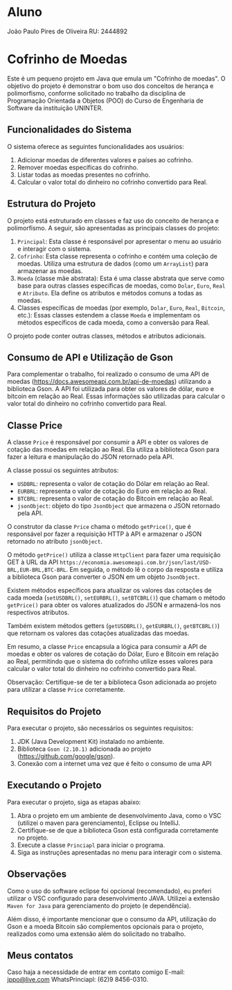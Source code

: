 # Aluno
João Paulo Pires de Oliveira
RU: 2444892

# Cofrinho de Moedas

Este é um pequeno projeto em Java que emula um "Cofrinho de moedas". O objetivo do projeto é demonstrar o bom uso dos conceitos de herança e polimorfismo, conforme solicitado no trabalho da disciplina de Programação Orientada a Objetos (POO) do Curso de Engenharia de Software da instituição UNINTER.

## Funcionalidades do Sistema

O sistema oferece as seguintes funcionalidades aos usuários:

1. Adicionar moedas de diferentes valores e países ao cofrinho.
2. Remover moedas específicas do cofrinho.
3. Listar todas as moedas presentes no cofrinho.
4. Calcular o valor total do dinheiro no cofrinho convertido para Real.

## Estrutura do Projeto

O projeto está estruturado em classes e faz uso do conceito de herança e polimorfismo. A seguir, são apresentadas as principais classes do projeto:

1. `Principal`: Esta classe é responsável por apresentar o menu ao usuário e interagir com o sistema.
2. `Cofrinho`: Esta classe representa o cofrinho e contém uma coleção de moedas. Utiliza uma estrutura de dados (como um `ArrayList`) para armazenar as moedas.
3. `Moeda` (classe mãe abstrata): Esta é uma classe abstrata que serve como base para outras classes específicas de moedas, como `Dolar`, `Euro`, `Real` e `Atributo`. Ela define os atributos e métodos comuns a todas as moedas.
4. Classes específicas de moedas (por exemplo, `Dolar`, `Euro`, `Real`, `Bitcoin`, etc.): Essas classes estendem a classe `Moeda` e implementam os métodos específicos de cada moeda, como a conversão para Real.

O projeto pode conter outras classes, métodos e atributos adicionais.

## Consumo de API e Utilização de Gson

Para complementar o trabalho, foi realizado o consumo de uma API de moedas (https://docs.awesomeapi.com.br/api-de-moedas) utilizando a biblioteca Gson. A API foi utilizada para obter os valores de dólar, euro e bitcoin em relação ao Real. Essas informações são utilizadas para calcular o valor total do dinheiro no cofrinho convertido para Real.

## Classe Price

A classe `Price` é responsável por consumir a API e obter os valores de cotação das moedas em relação ao Real. Ela utiliza a biblioteca Gson para fazer a leitura e manipulação do JSON retornado pela API.

A classe possui os seguintes atributos:

- `USDBRL`: representa o valor de cotação do Dólar em relação ao Real.
- `EURBRL`: representa o valor de cotação do Euro em relação ao Real.
- `BTCBRL`: representa o valor de cotação do Bitcoin em relação ao Real.
- `jsonObject`: objeto do tipo `JsonObject` que armazena o JSON retornado pela API.

O construtor da classe `Price` chama o método `getPrice()`, que é responsável por fazer a requisição HTTP à API e armazenar o JSON retornado no atributo `jsonObject`.

O método `getPrice()` utiliza a classe `HttpClient` para fazer uma requisição GET à URL da API `https://economia.awesomeapi.com.br/json/last/USD-BRL,EUR-BRL,BTC-BRL`. Em seguida, o método lê o corpo da resposta e utiliza a biblioteca Gson para converter o JSON em um objeto `JsonObject`.

Existem métodos específicos para atualizar os valores das cotações de cada moeda (`setUSDBRL()`, `setEURBRL()`, `setBTCBRL()`) que chamam o método `getPrice()` para obter os valores atualizados do JSON e armazená-los nos respectivos atributos.

Também existem métodos getters (`getUSDBRL()`, `getEURBRL()`, `getBTCBRL()`) que retornam os valores das cotações atualizadas das moedas.

Em resumo, a classe `Price` encapsula a lógica para consumir a API de moedas e obter os valores de cotação do Dólar, Euro e Bitcoin em relação ao Real, permitindo que o sistema do cofrinho utilize esses valores para calcular o valor total do dinheiro no cofrinho convertido para Real.

Observação: Certifique-se de ter a biblioteca Gson adicionada ao projeto para utilizar a classe `Price` corretamente.


## Requisitos do Projeto

Para executar o projeto, são necessários os seguintes requisitos:

1. JDK (Java Development Kit) instalado no ambiente.
2. Biblioteca `Gson (2.10.1)` adicionada ao projeto (https://github.com/google/gson).
3. Conexão com a internet uma vez que é feito o consumo de uma API

## Executando o Projeto

Para executar o projeto, siga as etapas abaixo:

1. Abra o projeto em um ambiente de desenvolvimento Java, como o VSC (utilizei o maven para gerenciamento), Eclipse ou IntelliJ.
2. Certifique-se de que a biblioteca Gson está configurada corretamente no projeto.
3. Execute a classe `Princiapl` para iniciar o programa.
4. Siga as instruções apresentadas no menu para interagir com o sistema.

## Observações
Como o uso do software eclipse foi opcional (recomendado), eu preferi utilizar o VSC configurado para desenvolvimento JAVA. Utilizei a extensão `Maven for Java` para gerenciamento do projeto (e dependência).

Além disso, é importante mencionar que o consumo da API, utilização do Gson e a moeda Bitcoin são complementos opcionais para o projeto, realizados como uma extensão além do solicitado no trabalho.

## Meus contatos
Caso haja a necessidade de entrar em contato comigo
E-mail: jppo@live.com
WhatsPrinciapl: (62)9 8456-0310.
